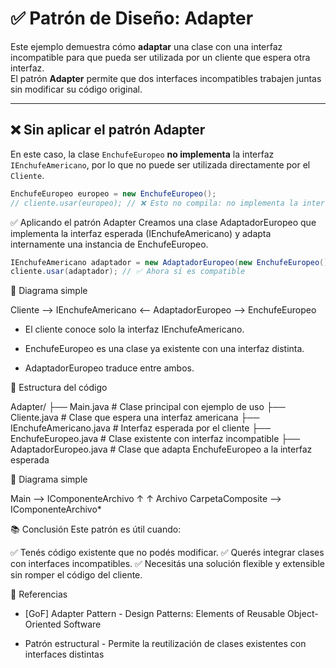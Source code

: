 # ✅ Patrón de Diseño: Adapter

Este ejemplo demuestra cómo **adaptar** una clase con una interfaz incompatible para que pueda ser utilizada por un cliente que espera otra interfaz.  
El patrón **Adapter** permite que dos interfaces incompatibles trabajen juntas sin modificar su código original.

---

## ❌ Sin aplicar el patrón Adapter

En este caso, la clase `EnchufeEuropeo` **no implementa** la interfaz `IEnchufeAmericano`, por lo que no puede ser utilizada directamente por el `Cliente`.

```java
EnchufeEuropeo europeo = new EnchufeEuropeo();
// cliente.usar(europeo); // ❌ Esto no compila: no implementa la interfaz esperada
```

✅ Aplicando el patrón Adapter
Creamos una clase AdaptadorEuropeo que implementa la interfaz esperada (IEnchufeAmericano) y adapta internamente una instancia de EnchufeEuropeo.

```java
IEnchufeAmericano adaptador = new AdaptadorEuropeo(new EnchufeEuropeo());
cliente.usar(adaptador); // ✅ Ahora sí es compatible
```

📌 Diagrama simple

Cliente --> IEnchufeAmericano <-- AdaptadorEuropeo --> EnchufeEuropeo

 - El cliente conoce solo la interfaz IEnchufeAmericano.

 - EnchufeEuropeo es una clase ya existente con una interfaz distinta.

 - AdaptadorEuropeo traduce entre ambos.

 🧩 Estructura del código

 Adapter/
├── Main.java               # Clase principal con ejemplo de uso
├── Cliente.java            # Clase que espera una interfaz americana
├── IEnchufeAmericano.java  # Interfaz esperada por el cliente
├── EnchufeEuropeo.java     # Clase existente con interfaz incompatible
├── AdaptadorEuropeo.java   # Clase que adapta EnchufeEuropeo a la interfaz esperada

📌 Diagrama simple

Main --> IComponenteArchivo
              ↑             ↑
        Archivo    CarpetaComposite --> IComponenteArchivo*


📚 Conclusión
Este patrón es útil cuando:

✅ Tenés código existente que no podés modificar.
✅ Querés integrar clases con interfaces incompatibles.
✅ Necesitás una solución flexible y extensible sin romper el código del cliente.

🧠 Referencias
 - [GoF] Adapter Pattern - Design Patterns: Elements of Reusable Object-Oriented Software

 - Patrón estructural - Permite la reutilización de clases existentes con interfaces distintas